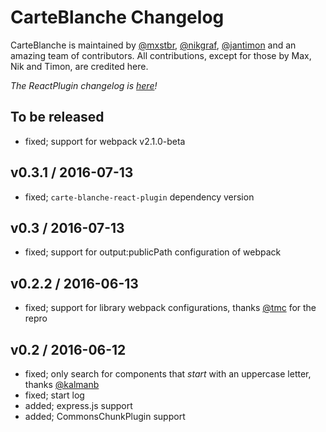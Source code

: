 # CarteBlanche Changelog

CarteBlanche is maintained by [@mxstbr](https://github.com/mxstbr), [@nikgraf](https://github.com/nikgraf), [@jantimon](https://github.com/jantimon) and an amazing team of contributors. All contributions, except for those by Max, Nik and Timon, are credited here.

*The ReactPlugin changelog is [here](./plugins/react/CHANGELOG.md)!*

## To be released

- fixed; support for webpack v2.1.0-beta

## v0.3.1 / 2016-07-13

- fixed; `carte-blanche-react-plugin` dependency version

## v0.3 / 2016-07-13

- fixed; support for output:publicPath configuration of webpack

## v0.2.2 / 2016-06-13

- fixed; support for library webpack configurations, thanks [@tmc](https://github.com/tmc) for the repro

## v0.2 / 2016-06-12

- fixed; only search for components that _start_ with an uppercase letter, thanks [@kalmanb](https://github.com/kalmanb)
- fixed; start log
- added; express.js support
- added; CommonsChunkPlugin support
